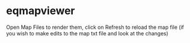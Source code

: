 # eqmapviewer
Open Map Files to render them, click on Refresh to reload the map file (if you wish to make edits to the map txt file and look at the changes)
